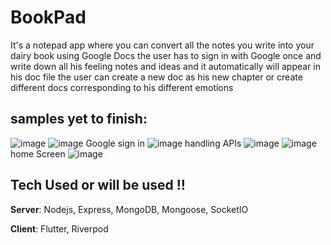 # BookPad 

It's a notepad app  where you can convert all the notes you write into your dairy book using Google Docs 
the user has to sign in  with Google once and write down all his feeling notes and ideas and it automatically will appear in his doc file 
the user can create a new doc as his new chapter or create different docs corresponding to his different emotions 

## samples yet to finish:

![image](https://github.com/A1aaAhmed/bookpad/assets/81260750/9d7ecf28-00b2-40f3-a823-3d0ea0a8a247)
![image](https://github.com/A1aaAhmed/bookpad/assets/81260750/fad453a8-a680-4cdc-823b-7042661619e3)
Google sign in 
![image](https://github.com/A1aaAhmed/bookpad/assets/81260750/f53d7cfa-3b86-463a-8ba5-593848d35b5a)
handling APIs
![image](https://github.com/A1aaAhmed/bookpad/assets/81260750/a444a3bc-1ff4-4846-96c4-eeca7cc65cc6)
![image](https://github.com/A1aaAhmed/bookpad/assets/81260750/4e48f5f1-be43-436c-9711-998f9e877214)
home Screen 
![image](https://github.com/A1aaAhmed/bookpad/assets/81260750/4447301e-d776-4bad-9113-3dfcc2da19a3)







## Tech Used or will be used !!
**Server**: Nodejs, Express, MongoDB, Mongoose, SocketIO

**Client**: Flutter, Riverpod
    

